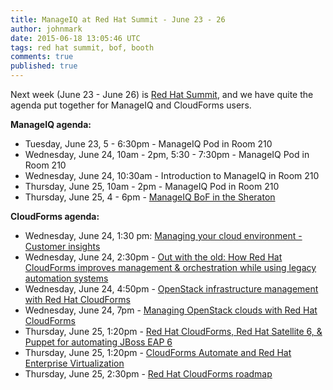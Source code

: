 ```yaml
---
title: ManageIQ at Red Hat Summit - June 23 - 26
author: johnmark
date: 2015-06-18 13:05:46 UTC
tags: red hat summit, bof, booth
comments: true
published: true
---
```


Next week (June 23 - June 26) is [Red Hat Summit](http://www.redhat.com/summit/), and we have quite the agenda put together for ManageIQ and CloudForms users. 

**ManageIQ agenda:**

* Tuesday, June 23, 5 - 6:30pm - ManageIQ Pod in Room 210
* Wednesday, June 24, 10am - 2pm, 5:30 - 7:30pm - ManageIQ Pod in Room 210
* Wednesday, June 24, 10:30am - Introduction to ManageIQ in Room 210
* Thursday, June 25, 10am - 2pm - ManageIQ Pod in Room 210
* Thursday, June 25, 4 - 6pm - [ManageIQ BoF in the Sheraton](https://miq-rhsummit2015.eventbrite.com)

**CloudForms agenda:**

* Wednesday, June 24, 1:30 pm: [Managing your cloud environment - Customer insights](http://www.redhat.com/summit/agenda/sessions/index.html#15878)
* Wednesday, June 24, 2:30pm - [Out with the old: How Red Hat CloudForms improves management & orchestration while using legacy automation systems](http://www.redhat.com/summit/agenda/sessions/index.html#13680)
* Wednesday, June 24, 4:50pm - [OpenStack infrastructure management with Red Hat CloudForms](http://www.redhat.com/summit/agenda/sessions/index.html#13795)
* Wednesday, June 24, 7pm - [Managing OpenStack clouds with Red Hat CloudForms](http://www.redhat.com/summit/agenda/sessions/index.html#13773) 
* Thursday, June 25, 1:20pm - [Red Hat CloudForms, Red Hat Satellite 6, & Puppet for automating JBoss EAP 6](http://www.redhat.com/summit/agenda/sessions/index.html#13723) 
* Thursday, June 25, 1:20pm - [CloudForms Automate and Red Hat Enterprise Virtualization](http://www.redhat.com/summit/agenda/sessions/index.html#12024)
* Thursday, June 25, 2:30pm - [Red Hat CloudForms roadmap](http://www.redhat.com/summit/agenda/sessions/index.html#13354)